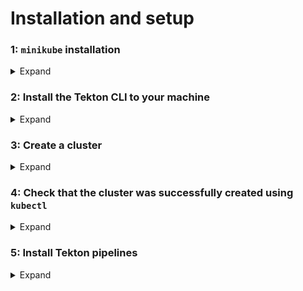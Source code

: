 # Installation and setup


### **1**: `minikube` installation

<details>
<summary>Expand</summary>

```shell
brew install minikube
```

For other installation options, refer to: https://minikube.sigs.k8s.io/docs/start/

</details>


### **2**: Install the Tekton CLI to your machine

<details>
<summary>Expand</summary>

```shell
brew install tektoncd-cli
```

More info: https://tekton.dev/docs/cli/#installation

</details>


### **3**: Create a cluster

<details>
<summary>Expand</summary>

Start a cluster with 2 CPUs and 2 GB of memory:

```shell
minikube start --kubernetes-version v1.24.4
```

There are options available to choose a different driver than the default (`docker`). For example:

```shell
minikube start \
  --kubernetes-version v1.24.4 \
  --driver qemu \
  --network socket_vmnet
```

### Set memory and CPU

By default, `minikube` starts a cluster with 2 CPUs and 2 GB of memory. More CPUs and memory can be added:

```shell
minikube start \
  --memory 4068 \
  --cpus 4 \
  --kubernetes-version v1.24.4
```

### Mount a local directory to the cluster

```shell
export LOCAL_SOURCE_PATH="$HOME/path/to/local/source"
minikube start \
  --memory 4068 \
  --cpus 4 \
  --kubernetes-version v1.24.4 \
  --mount-string="${LOCAL_SOURCE_PATH}:/local_source" --mount
```

<img src="img/minikube_start_cmd.gif">

</details>


### **4**: Check that the cluster was successfully created using `kubectl`

<details>
<summary>Expand</summary>

```shell
kubectl cluster-info
```

<!-- <img src="img/kubectl_cluster_info_cmd.gif" width="600px"> -->

</details>


### **5**: Install Tekton pipelines

<details>
<summary>Expand</summary>

1. Install the latest version of Tekton pipelines

     ```shell
     kubectl apply --filename \
       https://storage.googleapis.com/tekton-releases/pipeline/latest/release.yaml
     ```

     <!-- <img src="img/install_tekton_pipelines_latest_version.gif" width="600px"> -->

2. Monitor the installation

     ```shell
     kubectl get pods --namespace tekton-pipelines --watch
     ```

     <img src="img/kubectl_get_pods_cmd.gif" width="600px">

     When both `tekton-pipelines-controller` and `tekton-pipelines-webhook` show `1/1` under the `READY` column, you are ready to continue. For example:

     ```shell
     NAME                                           READY    STATUS               RESTARTS     AGE
     tekton-pipelines-controller-6d989cc968-j57cs   0/1      Pending              0            3s
     tekton-pipelines-webhook-69744499d9-t58s5      0/1      ContainerCreating    0            3s
     tekton-pipelines-controller-6d989cc968-j57cs   0/1      ContainerCreating    0            3s
     tekton-pipelines-controller-6d989cc968-j57cs   0/1      Running              0            5s
     tekton-pipelines-webhook-69744499d9-t58s5      0/1      Running              0            6s
     tekton-pipelines-controller-6d989cc968-j57cs   1/1      Running              0            10s
     tekton-pipelines-webhook-69744499d9-t58s5      1/1      Running              0            20s
     ```

  Hit _Ctrl + C_ to stop monitoring.

</details>
